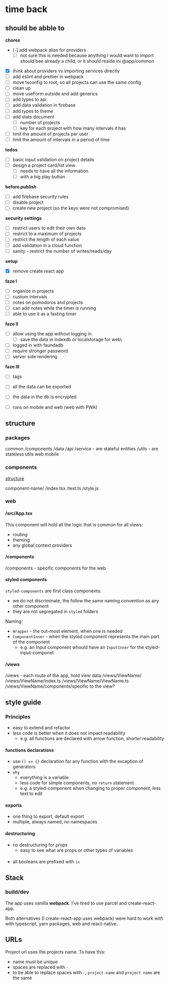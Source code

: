 # time back

## should be abble to

**chores**

- [-] add webpack alias for providers
  - [ ] not sure this is needed because anything I would want to import should bee already a child, or it should reside ini @app/common
- [x] think about providers vs importing services directly
- [ ] add eslint and prettier in webpack
- [ ] move tsconfig to root, so all projects can use the same config
- [ ] clean up 
- [ ] move useForm outside and add generics
- [ ] add types to api
- [ ] add data validation in firebase
- [ ] add types to theme
- [ ] add stats document
  - [ ] number of projects
  - [ ] key for each project with how many intervals it has
- [ ] limit the amount of projects per user
- [ ] limit the amount of intervals in a period of time

**todos**

- [ ] basic input validation on project details
- [ ] design a project card/list view
  - [ ] needs to have all the information
  - [ ] with a big play button

**before publish**
- [ ] add firebase security rules
- [ ] disable project
- [ ] create new project (so the keys were not compromised)

**security settings**

- [ ] restrict users to edit their own data
- [ ] restrict to a maximum of projects
- [ ] restrict the length of each value
- [ ] add validation in a cloud function
- [ ] sanity - restrict the number of writes/reads/day

**setup**
- [x] remove create react app

**faze I**
- [ ] organize in projects
- [ ] custom intervals
- [ ] notes on pomodoros and projects
- [ ] can add notes while the timer is running
- [ ] able to use it as a fasting timer

**faze II**
- [ ] allow using the app without logging in
  - [ ] save the data in indexdb or localstorage for web\
- [ ] logged in with faundadb
- [ ] require stronger password
- [ ] server side rendering

**faze III**
- [ ] tags
- [ ] all the data can be exported
- [ ] the data in the db is encrypted
- [ ] runs on mobile and web (web with PWA)


## structure

### packages

common
  /components
  /data
    /api
      /service - are stateful entities
      /utils - are stateless utils
web
mobile

### components


[structure](https://www.robinwieruch.de/react-folder-structure)

component-name/
  /index.tsx 
  /test.ts
  /style.js

### web

#### /src/App.tsx

This component will hold all the logic that is common for all views:
- routing
- theming
- any global context providers
#### /components

/components - specific components for the web

#### styled components

`styled-components` are first class components:
  -  we do not discriminate, the follow the same naming convention as any other component 
  -  they are not segregated in `styled` folders

Naming:
- `Wrapper` - the out-most element, when one is needed
- `ComponentInner` - when the styled component represents the main part of the component
  - e.g. an Input component whould have an `InputInner` for the styled-input-componet
#### /views

/views - each route of the app, hold view data
/views/ViewName/
/views/ViewName/index.ts
/views/ViewName/ViewName.ts
/views/ViewName/components/specific to the view?

## style guide

### Principles

- easy to extend and refactor
- less code is better when it does not impact readability
  - e.g. all functions are declared with arrow function, shorter readability
#### functions declarations
- use `() => {}` declaration for any function with the exception of generators
- `why` 
  -  everything is a variable
  -  less code for simple components, no `return` statement
  -  e.g. a styled-component when changing to proper component, less text to edit
#### exports
- one thing to export, default export
- multiple, always named, no namespaces

#### destructuring
- no destructuring for props
  - easy to see what are props or other types of variables

####
- all booleans are prefixed with `is`


## Stack

### build/dev

The app uses vanilla **webpack**. I've tired to  use parcel and create-react-app.

Both alternatives (I create-react-app uses webpack) were hard to work with with typescript, yarn packages, web and react-native.

## URLs

Project url uses the projects name. To have this:
- name must be unique
- spaces are replaced with `-` 
- to be able to replace spaces with `-`, `project-name` and `project name` are the same